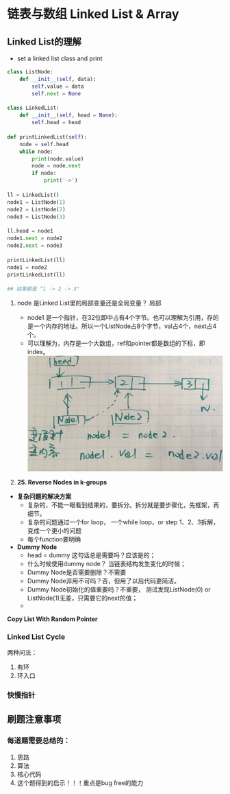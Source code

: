 # 链表与数组 Linked List & Array
## Linked List的理解
- set a linked list class and print
```py
class ListNode:
    def __init__(self, data):
        self.value = data
        self.next = None
       
class LinkedList:
    def __init__(self, head = None):
        self.head = head

def printLinkedList(self):
    node = self.head
    while node:
        print(node.value)
        node = node.next
        if node:
            print('->')
        
ll = LinkedList()
node1 = ListNode(1)
node2 = ListNode(2)
node3 = ListNode(3)

ll.head = node1
node1.next = node2
node2.next = node3

printLinkedList(ll)
node1 = node2
printLinkedList(ll)

## 结果都是 “1 -> 2 -> 3"
```
1. node 是Linked List里的局部变量还是全局变量？ 局部
   - node1 是一个指针，在32位即中占有4个字节。也可以理解为引用，存的是一个内存的地址。所以一个ListNode占8个字节，val占4个，next占4个。
   - 可以理解为，内存是一个大数组，ref和pointer都是数组的下标，即index。
![pics](https://github.com/teenbress/LeetcodeSolutions/blob/main/pics/linkedlist.jpg)

2. **25. Reverse Nodes in k-groups**
- **复杂问题的解决方案**
    - 复杂的，不能一眼看到结果的，要拆分。拆分就是要步骤化，先框架，再细节。
    - 复杂的问题通过一个for loop， 一个while loop，or step 1、2、3拆解，变成一个更小的问题
    - 每个function要明确
- **Dummy Node**
    - head = dummy 这句话总是需要吗？应该是的；
    - 什么时候使用dummy node？ 当链表结构发生变化的时候；
    - Dummy Node是否需要删除？不需要
    - Dummy Node非用不可吗？否，但用了以后代码更简洁。
    - Dummy Node初始化的值重要吗？不重要， 测试发现ListNode(0) or ListNode(1)无差，只需要它的next的值；
    - 
**Copy List With Random Pointer**
### **Linked List Cycle**
 
两种问法： 
1. 有环
2. 环入口
### 快慢指针

## 刷题注意事项
### 每道题需要总结的：
1. 思路
2. 算法
3. 核心代码
4. 这个题得到的启示！！！重点是bug free的能力
